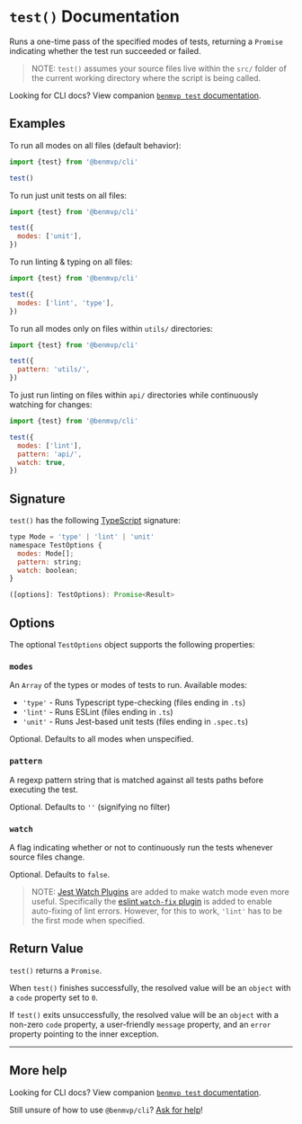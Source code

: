 # `test()` Documentation

Runs a one-time pass of the specified modes of tests, returning a `Promise` indicating whether the test run succeeded or failed.

> NOTE: `test()` assumes your source files live within the `src/` folder of the current working directory where the script is being called.

Looking for CLI docs? View companion [`benmvp test` documentation](../cli/test.md).

## Examples

To run all modes on all files (default behavior):

```js
import {test} from '@benmvp/cli'

test()
```

To run just unit tests on all files:

```js
import {test} from '@benmvp/cli'

test({
  modes: ['unit'],
})
```

To run linting & typing on all files:

```js
import {test} from '@benmvp/cli'

test({
  modes: ['lint', 'type'],
})
```

To run all modes only on files within `utils/` directories:

```js
import {test} from '@benmvp/cli'

test({
  pattern: 'utils/',
})
```

To just run linting on files within `api/` directories while continuously watching for changes:

```js
import {test} from '@benmvp/cli'

test({
  modes: ['lint'],
  pattern: 'api/',
  watch: true,
})
```

## Signature

`test()` has the following [TypeScript](https://www.typescriptlang.org/) signature:

```js
type Mode = 'type' | 'lint' | 'unit'
namespace TestOptions {
  modes: Mode[];
  pattern: string;
  watch: boolean;
}

([options]: TestOptions): Promise<Result>
```

## Options

The optional `TestOptions` object supports the following properties:

### `modes`

An `Array` of the types or modes of tests to run. Available modes:

- `'type'` - Runs Typescript type-checking (files ending in `.ts`)
- `'lint'` - Runs ESLint (files ending in `.ts`)
- `'unit'` - Runs Jest-based unit tests (files ending in `.spec.ts`)

Optional. Defaults to all modes when unspecified. 

### `pattern`

A regexp pattern string that is matched against all tests paths before executing the test.

Optional. Defaults to `''` (signifying no filter)

### `watch`

A flag indicating whether or not to continuously run the tests whenever source files change.

Optional. Defaults to `false`.

> NOTE: [Jest Watch Plugins](https://jestjs.io/docs/en/watch-plugins) are added to make watch mode even more useful. Specifically the [eslint `watch-fix` plugin](https://github.com/jest-community/jest-runner-eslint#toggle---fix-in-watch-mode) is added to enable auto-fixing of lint errors. However, for this to work, `'lint'` has to be the first mode when specified.

## Return Value

`test()` returns a `Promise`.

When `test()` finishes successfully, the resolved value will be an `object` with a `code` property set to `0`.

If `test()` exits unsuccessfully, the resolved value will be an `object` with a non-zero `code` property, a user-friendly `message` property, and an `error` property pointing to the inner exception.

---

## More help

Looking for CLI docs? View companion [`benmvp test` documentation](../cli/test.md).

Still unsure of how to use `@benmvp/cli`? [Ask for help](https://github.com/benmvp/benmvp-cli/issues)!
